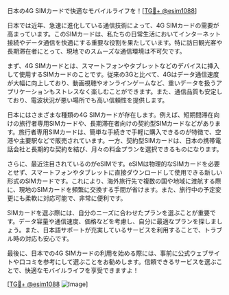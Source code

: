 日本の4G SIMカードで快適なモバイルライフを！[[TG💪+ @esim1088](https://t.me/s/esim1088)]

日本では近年、急速に進化している通信技術によって、4G SIMカードの需要が高まっています。このSIMカードは、私たちの日常生活においてインターネット接続やデータ通信を快適にする重要な役割を果たしています。特に訪日観光客や長期滞在者にとって、現地でのスムーズな通信環境は不可欠です。

まず、4G SIMカードとは、スマートフォンやタブレットなどのデバイスに挿入して使用するSIMカードのことです。従来の3Gと比べて、4Gはデータ通信速度が大幅に向上しており、動画視聴やオンラインゲームなど、重いデータを扱うアプリケーションもストレスなく楽しむことができます。また、通信品質も安定しており、電波状況が悪い場所でも高い信頼性を提供します。

日本にはさまざまな種類の4G SIMカードが存在します。例えば、短期間滞在向けの旅行者専用SIMカードや、長期滞在者向けの契約型SIMカードなどがあります。旅行者専用SIMカードは、簡単な手続きで手軽に購入できるのが特徴で、空港や主要駅などで販売されています。一方、契約型SIMカードは、日本の携帯電話会社と長期的な契約を結び、月々の料金プランを選択できるものになります。

さらに、最近注目されているのがeSIMです。eSIMは物理的なSIMカードを必要とせず、スマートフォンやタブレットに直接ダウンロードして使用できる新しい形式のSIMカードです。これにより、海外旅行先で複数の国や地域に渡航する際に、現地のSIMカードを頻繁に交換する手間が省けます。また、旅行中の予定変更にも柔軟に対応可能で、非常に便利です。

SIMカードを選ぶ際には、自分のニーズに合わせたプランを選ぶことが重要です。データ容量や通信速度、価格などを考慮し、自分に最適なプランを探しましょう。また、日本語サポートが充実しているサービスを利用することで、トラブル時の対応も安心です。

最後に、日本での4G SIMカードの利用を始める際には、事前に公式ウェブサイトや口コミを参考にして選ぶことをお勧めします。信頼できるサービスを選ぶことで、快適なモバイルライフを享受できますよ！

[[TG💪+ @esim1088](https://t.me/s/esim1088) ![Image](https://i.postimg.cc/Y0z9fWf4/image.png)]